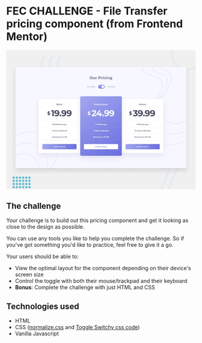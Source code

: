 # FEC CHALLENGE  - File Transfer pricing component (from Frontend Mentor)

![Design preview for the File Transfer pricing component coding challenge](./design/desktop-preview.jpg)

## The challenge

Your challenge is to build out this pricing component and get it looking as close to the design as possible.

You can use any tools you like to help you complete the challenge. So if you've got something you'd like to practice, feel free to give it a go.

Your users should be able to:

- View the optimal layout for the component depending on their device's screen size
- Control the toggle with both their mouse/trackpad and their keyboard
- **Bonus**: Complete the challenge with just HTML and CSS


## Technologies used

* HTML
* CSS ([normalize.css](https://necolas.github.io/normalize.css/) and [Toggle Switchy css code](https://github.com/adamculpepper/toggle-switchy))
* Vanilla Javascript
